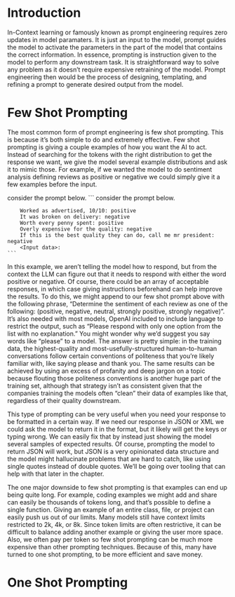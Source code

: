 # Introduction
In-Context learning or famously known as prompt engineering requires zero updates in model paramaters. It is just an input to the model, prompt guides the model to activate the parameters in the part of the model that contains the correct information. In essence, prompting is instruction given to the model to perform any downstream task. It is straightforward way to solve any problem as it doesn’t require expensive retraining of the model. Prompt engineering then would be the process of designing, templating, and refining a prompt to generate desired output from the model.

# Few Shot Prompting
The most common form of prompt engineering is few shot prompting. This is because it’s both simple to do and extremely effective. Few shot prompting is giving a couple examples of how you want the AI to act. Instead of searching for the tokens with the right distribution to get the response we want, we give the model several example distributions and ask it to mimic those. For example, if we wanted the model to do sentiment analysis defining reviews as positive or negative we could simply give it a few examples before the input.

consider the prompt below.
    ```
        consider the prompt below.

        Worked as advertised, 10/10: positive
        It was broken on delivery: negative
        Worth every penny spent: positive
        Overly expensive for the quality: negative
        If this is the best quality they can do, call me mr president: negative
        <Input data>:
    ```
In this example, we aren’t telling the model how to respond, but from the context the LLM can figure out that it needs to respond with either the word positive or negative. Of course, there could be an array of acceptable responses, in which case giving instructions beforehand can help improve the results. To do this, we might append to our few shot prompt above with the following phrase, “Determine the sentiment of each review as one of the following: (positive, negative, neutral, strongly positive, strongly negative)”. It’s also needed with most models, OpenAI included to include language to restrict the output, such as “Please respond with only one option from the list with no explanation.” You might wonder why we’d suggest you say words like “please” to a model. The answer is pretty simple: in the training data, the highest-quality and most-usefully-structured human-to-human conversations follow certain conventions of politeness that you’re likely familiar with, like saying please and thank you. The same results can be achieved by using an excess of profanity and deep jargon on a topic because flouting those politeness conventions is another huge part of the training set, although that strategy isn’t as consistent given that the companies training the models often “clean” their data of examples like that, regardless of their quality downstream.

This type of prompting can be very useful when you need your response to be formatted in a certain way. If we need our response in JSON or XML we could ask the model to return it in the format, but it likely will get the keys or typing wrong. We can easily fix that by instead just showing the model several samples of expected results. Of course, prompting the model to return JSON will work, but JSON is a very opinionated data structure and the model might hallucinate problems that are hard to catch, like using single quotes instead of double quotes. We’ll be going over tooling that can help with that later in the chapter.

The one major downside to few shot prompting is that examples can end up being quite long. For example, coding examples we might add and share can easily be thousands of tokens long, and that’s possible to define a single function. Giving an example of an entire class, file, or project can easily push us out of our limits. Many models still have context limits restricted to 2k, 4k, or 8k. Since token limits are often restrictive, it can be difficult to balance adding another example or giving the user more space. Also, we often pay per token so few shot prompting can be much more expensive than other prompting techniques. Because of this, many have turned to one shot prompting, to be more efficient and save money.

# One Shot Prompting


